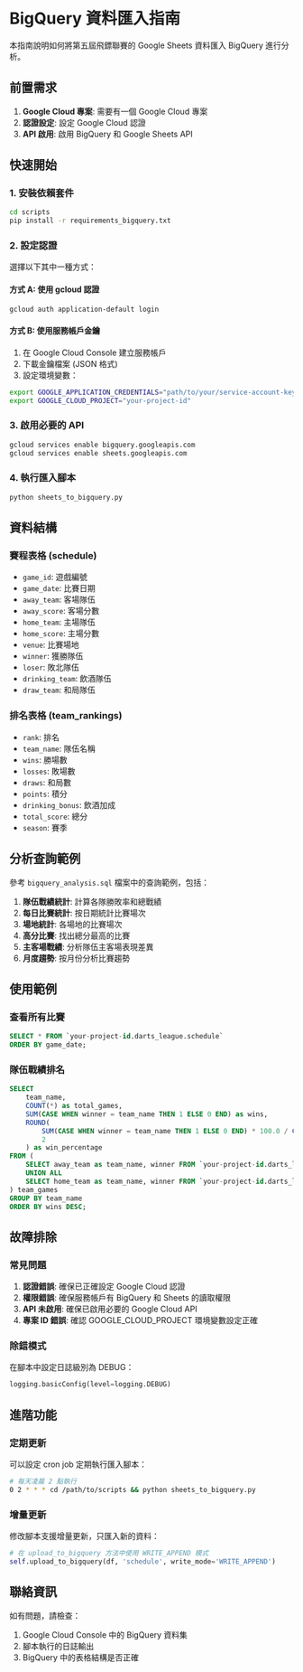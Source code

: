 # BigQuery 資料匯入指南

本指南說明如何將第五屆飛鏢聯賽的 Google Sheets 資料匯入 BigQuery 進行分析。

## 前置需求

1. **Google Cloud 專案**: 需要有一個 Google Cloud 專案
2. **認證設定**: 設定 Google Cloud 認證
3. **API 啟用**: 啟用 BigQuery 和 Google Sheets API

## 快速開始

### 1. 安裝依賴套件

```bash
cd scripts
pip install -r requirements_bigquery.txt
```

### 2. 設定認證

選擇以下其中一種方式：

#### 方式 A: 使用 gcloud 認證
```bash
gcloud auth application-default login
```

#### 方式 B: 使用服務帳戶金鑰
1. 在 Google Cloud Console 建立服務帳戶
2. 下載金鑰檔案 (JSON 格式)
3. 設定環境變數：
```bash
export GOOGLE_APPLICATION_CREDENTIALS="path/to/your/service-account-key.json"
export GOOGLE_CLOUD_PROJECT="your-project-id"
```

### 3. 啟用必要的 API

```bash
gcloud services enable bigquery.googleapis.com
gcloud services enable sheets.googleapis.com
```

### 4. 執行匯入腳本

```bash
python sheets_to_bigquery.py
```

## 資料結構

### 賽程表格 (schedule)
- `game_id`: 遊戲編號
- `game_date`: 比賽日期
- `away_team`: 客場隊伍
- `away_score`: 客場分數
- `home_team`: 主場隊伍
- `home_score`: 主場分數
- `venue`: 比賽場地
- `winner`: 獲勝隊伍
- `loser`: 敗北隊伍
- `drinking_team`: 飲酒隊伍
- `draw_team`: 和局隊伍

### 排名表格 (team_rankings)
- `rank`: 排名
- `team_name`: 隊伍名稱
- `wins`: 勝場數
- `losses`: 敗場數
- `draws`: 和局數
- `points`: 積分
- `drinking_bonus`: 飲酒加成
- `total_score`: 總分
- `season`: 賽季

## 分析查詢範例

參考 `bigquery_analysis.sql` 檔案中的查詢範例，包括：

1. **隊伍戰績統計**: 計算各隊勝敗率和總戰績
2. **每日比賽統計**: 按日期統計比賽場次
3. **場地統計**: 各場地的比賽場次
4. **高分比賽**: 找出總分最高的比賽
5. **主客場戰績**: 分析隊伍主客場表現差異
6. **月度趨勢**: 按月份分析比賽趨勢

## 使用範例

### 查看所有比賽
```sql
SELECT * FROM `your-project-id.darts_league.schedule`
ORDER BY game_date;
```

### 隊伍戰績排名
```sql
SELECT 
    team_name,
    COUNT(*) as total_games,
    SUM(CASE WHEN winner = team_name THEN 1 ELSE 0 END) as wins,
    ROUND(
        SUM(CASE WHEN winner = team_name THEN 1 ELSE 0 END) * 100.0 / COUNT(*), 
        2
    ) as win_percentage
FROM (
    SELECT away_team as team_name, winner FROM `your-project-id.darts_league.schedule`
    UNION ALL
    SELECT home_team as team_name, winner FROM `your-project-id.darts_league.schedule`
) team_games
GROUP BY team_name
ORDER BY wins DESC;
```

## 故障排除

### 常見問題

1. **認證錯誤**: 確保已正確設定 Google Cloud 認證
2. **權限錯誤**: 確保服務帳戶有 BigQuery 和 Sheets 的讀取權限
3. **API 未啟用**: 確保已啟用必要的 Google Cloud API
4. **專案 ID 錯誤**: 確認 GOOGLE_CLOUD_PROJECT 環境變數設定正確

### 除錯模式

在腳本中設定日誌級別為 DEBUG：
```python
logging.basicConfig(level=logging.DEBUG)
```

## 進階功能

### 定期更新
可以設定 cron job 定期執行匯入腳本：
```bash
# 每天凌晨 2 點執行
0 2 * * * cd /path/to/scripts && python sheets_to_bigquery.py
```

### 增量更新
修改腳本支援增量更新，只匯入新的資料：
```python
# 在 upload_to_bigquery 方法中使用 WRITE_APPEND 模式
self.upload_to_bigquery(df, 'schedule', write_mode='WRITE_APPEND')
```

## 聯絡資訊

如有問題，請檢查：
1. Google Cloud Console 中的 BigQuery 資料集
2. 腳本執行的日誌輸出
3. BigQuery 中的表格結構是否正確
